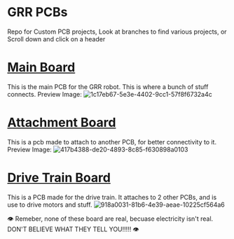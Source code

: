 # GRR PCBs
Repo for Custom PCB projects, Look at branches to find various projects, or Scroll down and click on a header

# [Main Board](https://github.com/Gold-Rush-Robotics/PCB/tree/main_board)
This is the main PCB for the GRR robot. This is where a bunch of stuff connects.
Preview Image:
![1c17eb67-5e3e-4402-9cc1-57f8f6732a4c](https://github.com/Gold-Rush-Robotics/PCB/assets/108093325/e951eb81-e2a0-49d7-9621-760ed25014b0)

# [Attachment Board](https://github.com/Gold-Rush-Robotics/PCB/tree/attachment_board)
This is a pcb made to attach to another PCB, for better connectivity to it.
Preview Image:
![417b4388-de20-4893-8c85-f630898a0103](https://github.com/Gold-Rush-Robotics/PCB/assets/108093325/b0420325-2d41-4bf5-a84c-0ddcc3998730)

# [Drive Train Board](https://github.com/Gold-Rush-Robotics/PCB/tree/drivetrain_board)
This is a PCB made for the drive train. It attaches to 2 other PCBs, and is use to drive motors and stuff.
![918a0031-81b6-4e39-aeae-10225cf564a6](https://github.com/Gold-Rush-Robotics/PCB/assets/108093325/993f5d12-0a46-4947-b6ba-4ee4e16f9b70)


👁️ Remeber, none of these board are real, becuase electricity isn't real. DON'T BELIEVE WHAT THEY TELL YOU!!!!! 👁️
